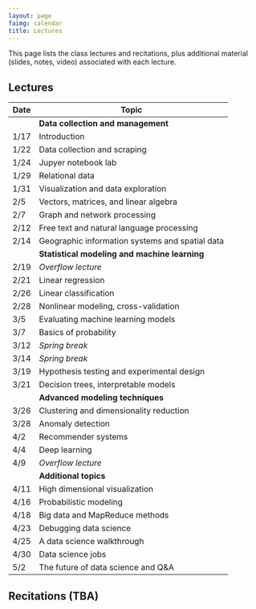 ```yaml
---
layout: page
faimg: calendar
title: Lectures
---
```


This page lists the class lectures and recitations, plus additional material (slides, notes, video) associated with each lecture.

## Lectures

| Date | Topic |
| --- | --- |
| | **Data collection and management** |
| 1/17 | Introduction  |
| 1/22 | Data collection and scraping |
| 1/24 | Jupyer notebook lab |
| 1/29 | Relational data |
| 1/31 | Visualization and data exploration |
| 2/5  | Vectors, matrices, and linear algebra |
| 2/7  | Graph and network processing |
| 2/12 | Free text and natural language processing |
| 2/14 | Geographic information systems and spatial data |
| | **Statistical modeling and machine learning** |
| 2/19 | *Overflow lecture* |
| 2/21 | Linear regression |
| 2/26 | Linear classification |
| 2/28 | Nonlinear modeling, cross-validation |
| 3/5  | Evaluating machine learning models |
| 3/7  | Basics of probability |
| 3/12 | *Spring break* |
| 3/14 | *Spring break*  |
| 3/19 | Hypothesis testing and experimental design |
| 3/21 | Decision trees, interpretable models |
| | **Advanced modeling techniques** |
| 3/26 | Clustering and dimensionality reduction |
| 3/28 | Anomaly detection |
| 4/2  | Recommender systems |
| 4/4  | Deep learning |
| 4/9  | *Overflow lecture* |
| | **Additional topics**  |
| 4/11 | High dimensional visualization |
| 4/16 | Probabilistic modeling |
| 4/18 | Big data and MapReduce methods |
| 4/23 | Debugging data science |
| 4/25 | A data science walkthrough |
| 4/30 | Data science jobs |
| 5/2  | The future of data science and Q&A |

## Recitations (TBA)